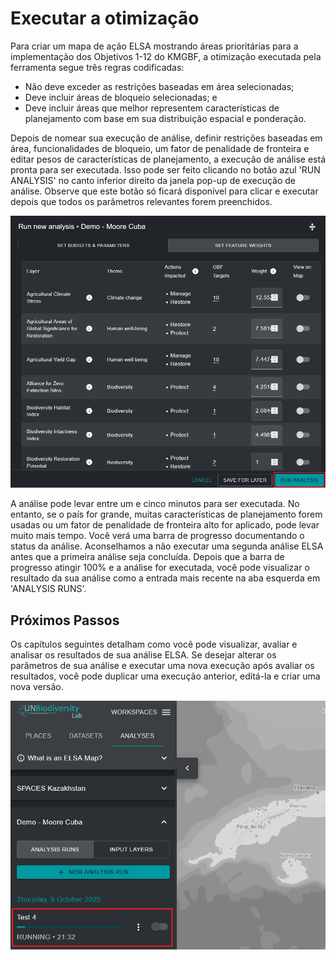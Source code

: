 # Executar a otimização

Para criar um mapa de ação ELSA mostrando áreas prioritárias para a implementação dos Objetivos 1-12 do KMGBF, a otimização executada pela ferramenta segue três regras codificadas:

* Não deve exceder as restrições baseadas em área selecionadas;
* Deve incluir áreas de bloqueio selecionadas; e
* Deve incluir áreas que melhor representem características de planejamento com base em sua distribuição espacial e ponderação.

Depois de nomear sua execução de análise, definir restrições baseadas em área, funcionalidades de bloqueio, um fator de penalidade de fronteira e editar pesos de características de planejamento, a execução de análise está pronta para ser executada. Isso pode ser feito clicando no botão azul 'RUN ANALYSIS' no canto inferior direito da janela pop-up de execução de análise. Observe que este botão só ficará disponível para clicar e executar depois que todos os parâmetros relevantes forem preenchidos.

![Executar análise](images/image014.png)

A análise pode levar entre um e cinco minutos para ser executada. No entanto, se o país for grande, muitas características de planejamento forem usadas ou um fator de penalidade de fronteira alto for aplicado, pode levar muito mais tempo. Você verá uma barra de progresso documentando o status da análise. Aconselhamos a não executar uma segunda análise ELSA antes que a primeira análise seja concluída. Depois que a barra de progresso atingir 100% e a análise for executada, você pode visualizar o resultado da sua análise como a entrada mais recente na aba esquerda em 'ANALYSIS RUNS'.

## Próximos Passos

Os capítulos seguintes detalham como você pode visualizar, avaliar e analisar os resultados de sua análise ELSA. Se desejar alterar os parâmetros de sua análise e executar uma nova execução após avaliar os resultados, você pode duplicar uma execução anterior, editá-la e criar uma nova versão.

![Execução de análise ELSA em tempo real](images/image015.png)
